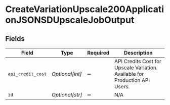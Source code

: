 # CreateVariationUpscale200ApplicationJSONSDUpscaleJobOutput


## Fields

| Field                                                                       | Type                                                                        | Required                                                                    | Description                                                                 |
| --------------------------------------------------------------------------- | --------------------------------------------------------------------------- | --------------------------------------------------------------------------- | --------------------------------------------------------------------------- |
| `api_credit_cost`                                                           | *Optional[int]*                                                             | :heavy_minus_sign:                                                          | API Credits Cost for Upscale Variation. Available for Production API Users. |
| `id`                                                                        | *Optional[str]*                                                             | :heavy_minus_sign:                                                          | N/A                                                                         |